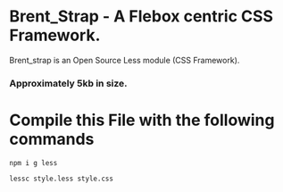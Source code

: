 # Brent_Strap - A Flebox centric CSS Framework. 

Brent_strap is an Open Source Less module (CSS Framework). 

### Approximately 5kb in size. 

# Compile this File with the following commands

`npm i g less`

`lessc style.less style.css`